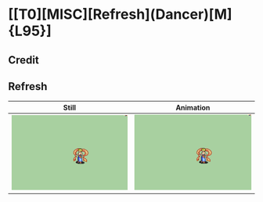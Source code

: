 # [\[T0\]\[MISC\]\[Refresh\]\(Dancer\)\[M\]{L95}]

## Credit


	
## Refresh

| Still | Animation |
| :---: | :-------: |
| ![Refresh still](./Refresh_000.png) | ![Refresh animation](./Refresh.gif) |
